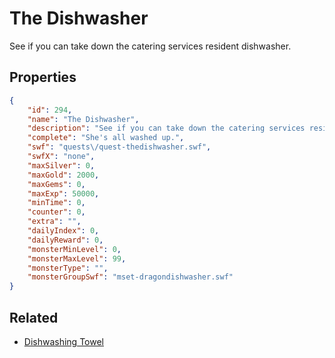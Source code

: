 # The Dishwasher

See if you can take down the catering services resident dishwasher.

## Properties

```json
{
    "id": 294,
    "name": "The Dishwasher",
    "description": "See if you can take down the catering services resident dishwasher.",
    "complete": "She's all washed up.",
    "swf": "quests\/quest-thedishwasher.swf",
    "swfX": "none",
    "maxSilver": 0,
    "maxGold": 2000,
    "maxGems": 0,
    "maxExp": 50000,
    "minTime": 0,
    "counter": 0,
    "extra": "",
    "dailyIndex": 0,
    "dailyReward": 0,
    "monsterMinLevel": 0,
    "monsterMaxLevel": 99,
    "monsterType": "",
    "monsterGroupSwf": "mset-dragondishwasher.swf"
}
```

## Related

- [Dishwashing Towel](../items/1965-dishwashing-towel.md)

